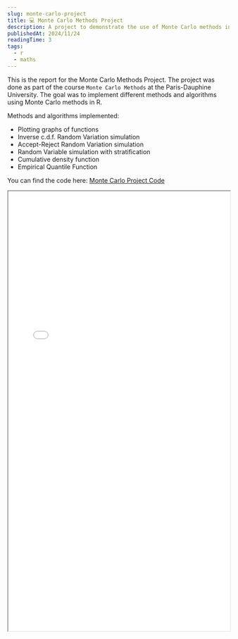 ```yaml
---
slug: monte-carlo-project
title: 💻 Monte Carlo Methods Project
description: A project to demonstrate the use of Monte Carlo methods in R.
publishedAt: 2024/11/24
readingTime: 3
tags:
  - r
  - maths
---
```


This is the report for the Monte Carlo Methods Project. The project was done as part of the course `Monte Carlo Methods` at the Paris-Dauphine University. The goal was to implement different methods and algorithms using Monte Carlo methods in R.

Methods and algorithms implemented:
- Plotting graphs of functions
- Inverse c.d.f. Random Variation simulation
- Accept-Reject Random Variation simulation
- Random Variable simulation with stratification
- Cumulative density function
- Empirical Quantile Function

You can find the code here: [Monte Carlo Project Code](https://github.com/ArthurDanjou/ArtStudies/blob/0c83e7e381344675e113c43b6f8d32e88a5c00a7/M1/Monte%20Carlo%20Methods/Project%201/003_rapport_DANJOU_DUROUSSEAU.rmd)

<iframe src="/projects/monte-carlo-project/Report.pdf" width="100%" height="1000px">
</iframe>
